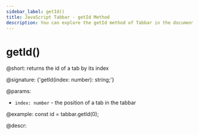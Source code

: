 ```yaml
---
sidebar_label: getId()
title: JavaScript Tabbar - getId Method 
description: You can explore the getId method of Tabbar in the documentation of the DHTMLX JavaScript UI library. Browse developer guides and API reference, try out code examples and live demos, and download a free 30-day evaluation version of DHTMLX Suite.
---
```


# getId()

@short: returns the id of a tab by its index

@signature: {'getId(index: number): string;'}

@params:
- `index: number` - the position of a tab in the tabbar

@example:
const id = tabbar.getId(0);

@descr:

[comment]: # (@related: tabbar/work_with_tabbar.md#getting-the-id-of-a-tab)
